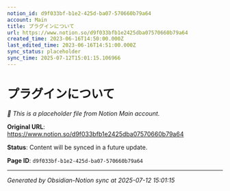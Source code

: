 ```yaml
---
notion_id: d9f033bf-b1e2-425d-ba07-570660b79a64
account: Main
title: プラグインについて
url: https://www.notion.so/d9f033bfb1e2425dba07570660b79a64
created_time: 2023-06-16T14:50:00.000Z
last_edited_time: 2023-06-16T14:51:00.000Z
sync_status: placeholder
sync_time: 2025-07-12T15:01:15.106966
---
```


# プラグインについて

*🔄 This is a placeholder file from Notion Main account.*

**Original URL**: https://www.notion.so/d9f033bfb1e2425dba07570660b79a64

**Status**: Content will be synced in a future update.

**Page ID**: `d9f033bf-b1e2-425d-ba07-570660b79a64`

---

*Generated by Obsidian-Notion sync at 2025-07-12 15:01:15*
